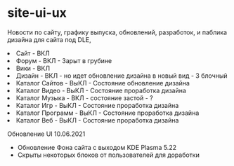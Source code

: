 # site-ui-ux
Новости по сайту, графику выпуска, обновлений, разработок, и паблика дизайна для сайта под DLE,

<li>Сайт - ВКЛ</li>
<li>Форум - ВКЛ - Зарыт в грубине</li>
<li>Вики - ВКЛ </li>
<li>Дизайн - ВКЛ - но идет обновление дизайна в новый вид - 3 блочный </li>
<li>Каталог Сайтов - ВыКЛ - Состояние обновление дизайна</li>
<li>Каталог Видео - ВыКЛ - Состояние проработка дизайна</li>
<li>Каталог Музыка - ВКЛ - состояние застой - ?</li>
<li>Каталог Игр - ВыКЛ - Состояние проработка дизайна</li>
<li>Каталог Программ - ВыКЛ - Состояние проработка дизайна</li>
<li>Каталог Веб - ВыКЛ - Состояние проработка дизайна</li>


Обновление UI 10.06.2021
- Обновление Фона сайта с выходом KDE Plasma 5.22
- Скрыты некоторых блоков от пользователей для доработки 
